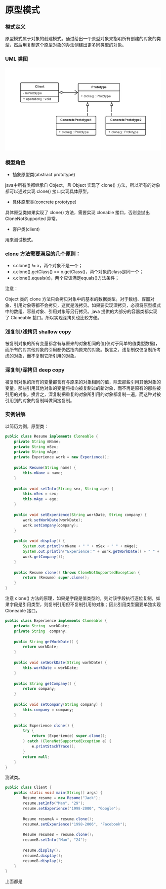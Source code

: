 原型模式
===

### 模式定义

原型模式属于对象的创建模式。通过给出一个原型对象来指明所有创建的对象的类型，然后用复制这个原型对象的办法创建出更多同类型的对象。

### UML 类图

![Alt text](img/06-prototype.png)

### 模型角色

- 抽象原型类(abstract prototype)

java中所有类都继承自 Object，且 Object 实现了 clone() 方法，所以所有的对象都可以通过实现 clone() 接口实现具体原型。

- 具体原型类(concrete prototype)

具体原型类如果实现了 clone() 方法，需要实现 clonable 接口，否则会抛出 CloneNotSupported 异常。

- 客户类(client)

用来测试模式。

### clone 方法需要满足的几个原则：

- x.clone() != x，两个对象不是一个；
- x.clone().getClass() == x.getClass()，两个对象的class是同一个；
- x.clone().equals(x)，两个应该满足equals()方法条件；

注意：

Object 类的 clone 方法只会拷贝对象中的基本的数据类型。对于数组、容器对象、引用对象等都不会拷贝，这就是浅拷贝。如果要实现深拷贝，必须将原型模式中的数组、容器对象、引用对象等另行拷贝。java 提供的大部分的容器类都实现了 Cloneable 接口。所以实现深拷贝也比较方便。

### 浅复制/浅拷贝 shallow copy

被复制对象的所有变量都含有与原来的对象相同的值(仅对于简单的值类型数据)，而所有的对其他对象的引用都仍然指向原来的对象。换言之，浅复制仅仅复制所考虑的对象，而不复制它所引用的对象。

### 深复制/深拷贝 deep copy

被复制对象的所有的变量都含有与原来的对象相同的值，除去那些引用其他对象的变量。那些引用其他对象的变量将指向被复制过的新对象，而不再是原有的那些被引用的对象。换言之，深复制把重复的对象所引用的对象都复制一遍，而这种对被引用到的对象的复制叫做间接复制。

### 实例讲解

以简历为例，原型类：

```java
public class Resume implements Cloneable {
    private String mName;
    private String mSex;
    private String mAge;
    private Experience work = new Experience();

    public Resume(String name) {
        this.mName = name;
    }

    public void setInfo(String sex, String age) {
        this.mSex = sex;
        this.mAge = age;
    }

    public void setExperience(String workDate, String company) {
        work.setWorkDate(workDate);
        work.setCompany(company);
    }

    public void display() {
        System.out.println(mName + " " + mSex + " " + mAge);
        System.out.println("Experience：" + work.getWorkDate() + " " +
        work.getCompany());
    }

    public Resume clone() throws CloneNotSupportedException {
        return (Resume) super.clone();
    }
}
```
注意 clone() 方法的原理，如果是字段是值类型的，则对该字段执行逐位复制，如果字段是引用类型，则复制引用但不复制引用的对象；因此引用类型需要单独实现 Cloneable 接口。

```java
public class Experience implements Cloneable {
    private String  workDate;
    private String  company;

    public String getWorkDate() {
        return workDate;
    }

    public void setWorkDate(String workDate) {
        this.workDate = workDate;
    }

    public String getCompany() {
        return company;
    }

    public void setCompany(String company) {
        this.company = company;
    }

    public Experience clone() {
        try {
            return (Experience) super.clone();
        } catch (CloneNotSupportedException e) {
            e.printStackTrace();
        }
        return null;
    }
}
```

测试类。

```java
public class Client {
    public static void main(String[] args) {
        Resume resume = new Resume("Jack");
        resume.setInfo("Man", "29");
        resume.setExperience("1998-2000", "Google");

        Resume resumeA = resume.clone();
        resumeA.setExperience("1998-2006", "Facebook");

        Resume resumeB = resume.clone();
        resumeB.setInfo("Man", "24");

        resume.display();
        resumeA.display();
        resumeB.display();
    }
}
```

上面都是
